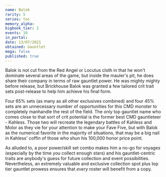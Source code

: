 ```yaml
---
name: Balok
rarity: 5
series: tos
memory_alpha:
bigbook_tier: 2
events: 10
in_portal:
date: 13/07/2021
obtained: Gauntlet
mega: false
published: true
---
```


Balok is not cut from the Red Angel or Locutus cloth in that he won't dominate several areas of the game, but inside the mauler's pit, he does share their company in terms of raw gauntlet power. He was mighty mighty before release, but Brickhouse Balok was granted a few tailored crit trait sets post-release to help him achieve his final form.

Four 65% sets (as many as all other exclusives combined) and four 45% sets are an unnecessary number of opportunities for this CMD monster to completely manhandle the rest of the field. The only top gauntlet name who comes close to that sort of crit potential is the former best CMD gauntleteer - Kahless. Those two will recreate the legendary battles of Kahless and Molor as they vie for your attention to make your Fave Five, but with Balok as the numerical favorite in the majority of situations, that may be a big nail in Kahless' coffin of those who shun his 100,000 honor price point.

As alluded to, a poor power/skill set combo makes him a no-go for voyages (especially by the time you collect enough stars) and his gauntlet-centric traits are anybody's guess for future collection and event possibilities. Nevertheless, an extremely valuable and exclusive collection spot plus top tier gauntlet prowess ensures that *every* roster will benefit from a copy.
